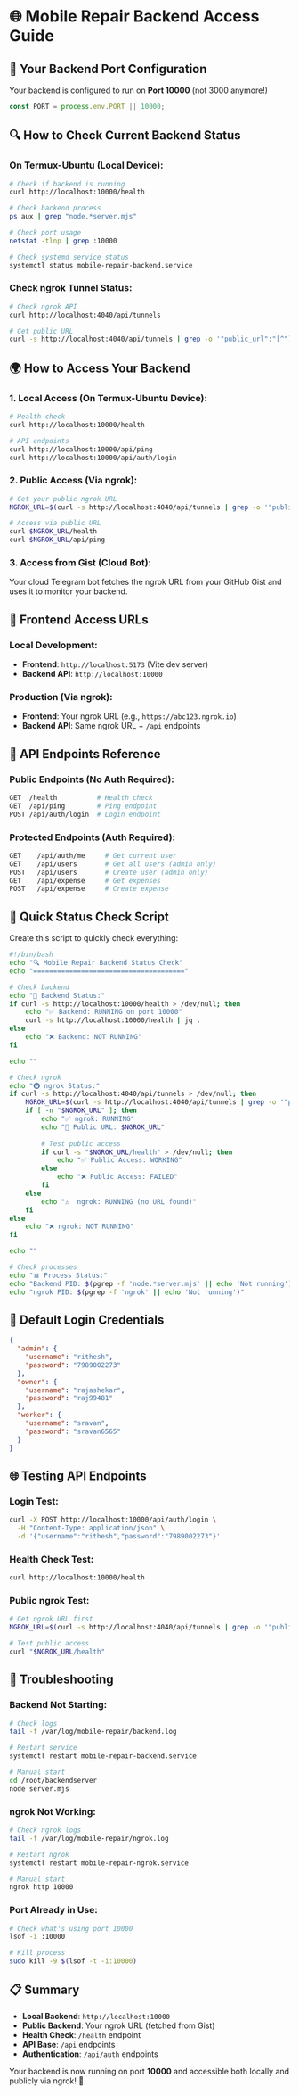 # 🌐 Mobile Repair Backend Access Guide

## 📍 **Your Backend Port Configuration**

Your backend is configured to run on **Port 10000** (not 3000 anymore!)

```javascript
const PORT = process.env.PORT || 10000;
```

## 🔍 **How to Check Current Backend Status**

### **On Termux-Ubuntu (Local Device):**

```bash
# Check if backend is running
curl http://localhost:10000/health

# Check backend process
ps aux | grep "node.*server.mjs"

# Check port usage
netstat -tlnp | grep :10000

# Check systemd service status
systemctl status mobile-repair-backend.service
```

### **Check ngrok Tunnel Status:**
```bash
# Check ngrok API
curl http://localhost:4040/api/tunnels

# Get public URL
curl -s http://localhost:4040/api/tunnels | grep -o '"public_url":"[^"]*"' | cut -d'"' -f4
```

## 🌍 **How to Access Your Backend**

### **1. Local Access (On Termux-Ubuntu Device):**
```bash
# Health check
curl http://localhost:10000/health

# API endpoints
curl http://localhost:10000/api/ping
curl http://localhost:10000/api/auth/login
```

### **2. Public Access (Via ngrok):**
```bash
# Get your public ngrok URL
NGROK_URL=$(curl -s http://localhost:4040/api/tunnels | grep -o '"public_url":"[^"]*"' | cut -d'"' -f4)

# Access via public URL
curl $NGROK_URL/health
curl $NGROK_URL/api/ping
```

### **3. Access from Gist (Cloud Bot):**
Your cloud Telegram bot fetches the ngrok URL from your GitHub Gist and uses it to monitor your backend.

## 📱 **Frontend Access URLs**

### **Local Development:**
- **Frontend**: `http://localhost:5173` (Vite dev server)
- **Backend API**: `http://localhost:10000`

### **Production (Via ngrok):**
- **Frontend**: Your ngrok URL (e.g., `https://abc123.ngrok.io`)
- **Backend API**: Same ngrok URL + `/api` endpoints

## 🔧 **API Endpoints Reference**

### **Public Endpoints (No Auth Required):**
```bash
GET  /health          # Health check
GET  /api/ping        # Ping endpoint
POST /api/auth/login  # Login endpoint
```

### **Protected Endpoints (Auth Required):**
```bash
GET    /api/auth/me     # Get current user
GET    /api/users       # Get all users (admin only)
POST   /api/users       # Create user (admin only)
GET    /api/expense     # Get expenses
POST   /api/expense     # Create expense
```

## 🚀 **Quick Status Check Script**

Create this script to quickly check everything:

```bash
#!/bin/bash
echo "🔍 Mobile Repair Backend Status Check"
echo "======================================"

# Check backend
echo "🔧 Backend Status:"
if curl -s http://localhost:10000/health > /dev/null; then
    echo "✅ Backend: RUNNING on port 10000"
    curl -s http://localhost:10000/health | jq .
else
    echo "❌ Backend: NOT RUNNING"
fi

echo ""

# Check ngrok
echo "🚇 ngrok Status:"
if curl -s http://localhost:4040/api/tunnels > /dev/null; then
    NGROK_URL=$(curl -s http://localhost:4040/api/tunnels | grep -o '"public_url":"[^"]*"' | cut -d'"' -f4 | head -1)
    if [ -n "$NGROK_URL" ]; then
        echo "✅ ngrok: RUNNING"
        echo "📍 Public URL: $NGROK_URL"
        
        # Test public access
        if curl -s "$NGROK_URL/health" > /dev/null; then
            echo "✅ Public Access: WORKING"
        else
            echo "❌ Public Access: FAILED"
        fi
    else
        echo "⚠️  ngrok: RUNNING (no URL found)"
    fi
else
    echo "❌ ngrok: NOT RUNNING"
fi

echo ""

# Check processes
echo "📊 Process Status:"
echo "Backend PID: $(pgrep -f 'node.*server.mjs' || echo 'Not running')"
echo "ngrok PID: $(pgrep -f 'ngrok' || echo 'Not running')"
```

## 🔐 **Default Login Credentials**

```json
{
  "admin": {
    "username": "rithesh",
    "password": "7989002273"
  },
  "owner": {
    "username": "rajashekar", 
    "password": "raj99481"
  },
  "worker": {
    "username": "sravan",
    "password": "sravan6565"
  }
}
```

## 🌐 **Testing API Endpoints**

### **Login Test:**
```bash
curl -X POST http://localhost:10000/api/auth/login \
  -H "Content-Type: application/json" \
  -d '{"username":"rithesh","password":"7989002273"}'
```

### **Health Check Test:**
```bash
curl http://localhost:10000/health
```

### **Public ngrok Test:**
```bash
# Get ngrok URL first
NGROK_URL=$(curl -s http://localhost:4040/api/tunnels | grep -o '"public_url":"[^"]*"' | cut -d'"' -f4)

# Test public access
curl "$NGROK_URL/health"
```

## 🚨 **Troubleshooting**

### **Backend Not Starting:**
```bash
# Check logs
tail -f /var/log/mobile-repair/backend.log

# Restart service
systemctl restart mobile-repair-backend.service

# Manual start
cd /root/backendserver
node server.mjs
```

### **ngrok Not Working:**
```bash
# Check ngrok logs
tail -f /var/log/mobile-repair/ngrok.log

# Restart ngrok
systemctl restart mobile-repair-ngrok.service

# Manual start
ngrok http 10000
```

### **Port Already in Use:**
```bash
# Check what's using port 10000
lsof -i :10000

# Kill process
sudo kill -9 $(lsof -t -i:10000)
```

## 📋 **Summary**

- **Local Backend**: `http://localhost:10000`
- **Public Backend**: Your ngrok URL (fetched from Gist)
- **Health Check**: `/health` endpoint
- **API Base**: `/api` endpoints
- **Authentication**: `/api/auth` endpoints

Your backend is now running on port **10000** and accessible both locally and publicly via ngrok! 🚀 